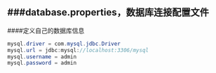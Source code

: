 

###database.properties，数据库连接配置文件
---
####定义自己的数据库信息

```java
mysql.driver = com.mysql.jdbc.Driver
mysql.url = jdbc:mysql://localhost:3306/mysql
mysql.username = admin
mysql.password = admin
```